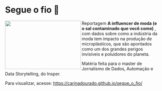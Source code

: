 # Segue o fio 🧵

<div>
   <img align="left" width="250" height="160" src='https://img.freepik.com/fotos-premium/a-ideia-e-um-fio-emaranhado-novelo-de-la-vermelha_372197-194.jpg'>
   
   Reportagem <b>A influencer de moda (e o sal contaminado que você come)</b> , com dados sobre como a indústria da moda tem impacto na produção de microplásticos, que são apontados como um dos grandes perigos invisíveis e poluidores do planeta.<br>
   
   Matéria feita para o master de Jornalismo de Dados, Automação e Data Storytelling, do Insper.<br>
   
   Para visualizar, acesse: https://carinadourado.github.io/segue_o_fio/

</div>


